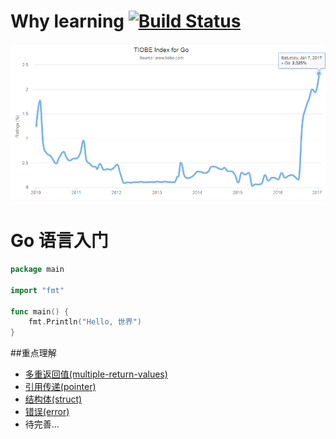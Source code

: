 # Why learning [![Build Status](https://travis-ci.org/zhaoming-mike/hello-go.svg)](https://travis-ci.org/zhaoming-mike/hello-go)

![](Tiobe-Rank-2017-Jan.png)

# Go 语言入门

```go
package main

import "fmt"

func main() {
	fmt.Println("Hello, 世界")
}
```
##重点理解
* [多重返回值(multiple-return-values)](src/13.multiple-return-values.go/13.multiple-return-values.go) 
* [引用传递(pointer)](src/17.pointers.go)
* [结构体(struct)](src/18.structs.go)
* [错误(error)](src/21.errors.go)
* 待完善...

